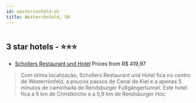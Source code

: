 ```yaml
---
id: westerronfeld-sh
title: Westerrönfeld, SH
---
```


<center><img src="https://i.travelapi.com/hotels/32000000/32000000/31995800/31995732/dd57e222_z.jpg" alt="" /></center>


##  3 star hotels - ⭐️⭐️⭐️

-    [Schollers Restaurant und Hotel](https://us.hurb.com/hotels/westerronfeld/schollers-restaurant-und-hotel-HT-Z9LI?cmp=18055) Prices from R$ 419,97
   > Com ótima localização, Schollers Restaurant und Hotel fica no centro de Westerrönfeld, a poucos passos de Canal de Kiel e a apenas 5 minutos de caminhada de Rendsburger Fußgängertunnel.  Este hotel fica a 5 km de Christkirche e a 5,9 km de Rendsburger Hoc
